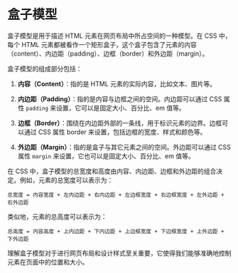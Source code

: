 # 盒子模型

盒子模型是用于描述 HTML 元素在网页布局中所占空间的一种模型。在 CSS 中，每个 HTML 元素都被看作一个矩形盒子，这个盒子包含了元素的内容（content）、内边距（padding）、边框（border）和外边距（margin）。

盒子模型的组成部分包括：

1. **内容（Content）**：指的是 HTML 元素的实际内容，比如文本、图片等。

2. **内边距（Padding）**：指的是内容与边框之间的空间。内边距可以通过 CSS 属性 `padding` 来设置，它可以是固定大小、百分比、em 值等。

3. **边框（Border）**：围绕在内边距外部的一条线，用于标识元素的边界。边框可以通过 CSS 属性 border 来设置，包括边框的宽度、样式和颜色等。

4. **外边距（Margin）**：指的是盒子与其它元素之间的空间。外边距可以通过 CSS 属性 `margin` 来设置，它也可以是固定大小、百分比、em 值等。

在 CSS 中，盒子模型的总宽度和高度由内容、内边距、边框和外边距的组合决定。例如，元素的总宽度可以表示为：

```
总宽度 = 内容宽度 + 左内边距 + 右内边距 + 左边框宽度 + 右边框宽度 + 左外边距 + 右外边距
```

类似地，元素的总高度可以表示为：

```
总高度 = 内容高度 + 上内边距 + 下内边距 + 上边框宽度 + 下边框宽度 + 上外边距 + 下外边距
```

理解盒子模型对于进行网页布局和设计样式至关重要，它使得我们能够准确地控制元素在页面中的位置和大小。
